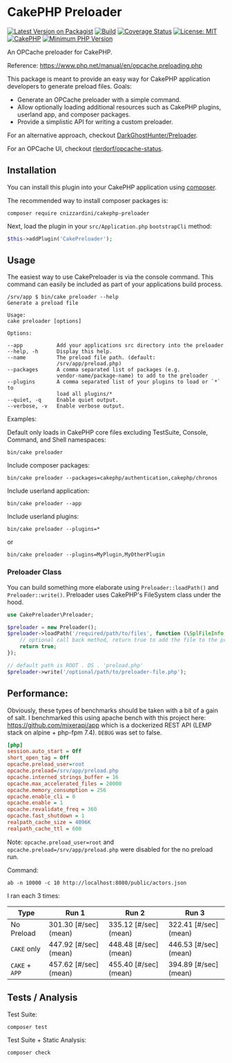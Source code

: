 # CakePHP Preloader

[![Latest Version on Packagist](https://img.shields.io/packagist/v/cnizzardini/cakephp-preloader.svg?style=flat-square)](https://packagist.org/packages/cnizzardini/cakephp-preloader)
[![Build](https://github.com/cnizzardini/cakephp-preloader/actions/workflows/php.yml/badge.svg)](https://github.com/cnizzardini/cakephp-preloader/actions/workflows/php.yml)
[![Coverage Status](https://coveralls.io/repos/github/cnizzardini/cakephp-preloader/badge.svg?branch=main)](https://coveralls.io/github/cnizzardini/cakephp-preloader?branch=main)
[![License: MIT](https://img.shields.io/badge/license-mit-blue)](LICENSE.md)
[![CakePHP](https://img.shields.io/badge/cakephp-%3E%3D%204.0-red?logo=cakephp)](https://book.cakephp.org/4/en/index.html)
[![Minimum PHP Version](https://img.shields.io/badge/php-%3E%3D%207.2-8892BF.svg?logo=php)](https://php.net/)

An OPCache preloader for CakePHP.

Reference: https://www.php.net/manual/en/opcache.preloading.php

This package is meant to provide an easy way for CakePHP application developers to generate preload
files. Goals:

- Generate an OPCache preloader with a simple command.
- Allow optionally loading additional resources such as CakePHP plugins, userland app, and
composer packages.
- Provide a simplistic API for writing a custom preloader.

For an alternative approach, checkout [DarkGhostHunter/Preloader](https://github.com/DarkGhostHunter/Preloader).

For an OPCache UI, checkout [rlerdorf/opcache-status](https://github.com/rlerdorf/opcache-status).

## Installation

You can install this plugin into your CakePHP application using [composer](https://getcomposer.org).

The recommended way to install composer packages is:

```console
composer require cnizzardini/cakephp-preloader
```

Next, load the plugin in your `src/Application.php` `bootstrapCli`
method:

```php
$this->addPlugin('CakePreloader');
```

## Usage

The easiest way to use CakePreloader is via the console command. This command can easily be included as
part of your applications build process.

```console
/srv/app $ bin/cake preloader --help
Generate a preload file

Usage:
cake preloader [options]

Options:

--app           Add your applications src directory into the preloader
--help, -h      Display this help.
--name          The preload file path. (default:
                /srv/app/preload.php)
--packages      A comma separated list of packages (e.g.
                vendor-name/package-name) to add to the preloader
--plugins       A comma separated list of your plugins to load or `*` to
                load all plugins/*
--quiet, -q     Enable quiet output.
--verbose, -v   Enable verbose output.

```

Examples:

Default only loads in CakePHP core files excluding TestSuite, Console, Command, and Shell namespaces:
```console
bin/cake preloader
```

Include composer packages:
```console
bin/cake preloader --packages=cakephp/authentication,cakephp/chronos
```

Include userland application:
```console
bin/cake preloader --app
```

Include userland plugins:
```console
bin/cake preloader --plugins=*
```

or

```console
bin/cake preloader --plugins=MyPlugin,MyOtherPlugin
```

### Preloader Class

You can build something more elaborate using `Preloader::loadPath()` and `Preloader::write()`. Preloader uses
CakePHP's FileSystem class under the hood.

```php
use CakePreloader\Preloader;

$preloader = new Preloader();
$preloader->loadPath('/required/path/to/files', function (\SplFileInfo $file) {
    // optional call back method, return true to add the file to the preloader
    return true;
});

// default path is ROOT . DS . 'preload.php'
$preloader->write('/optional/path/to/preloader-file.php');
```

## Performance:

Obviously, these types of benchmarks should be taken with a bit of a gain of salt. I benchmarked this using apache bench with this project here: https://github.com/mixerapi/app which is a dockerized REST API (LEMP stack on alpine + php-fpm 7.4). `DEBUG` was set to false.

```ini
[php]
session.auto_start = Off
short_open_tag = Off
opcache.preload_user=root
opcache.preload=/srv/app/preload.php
opcache.interned_strings_buffer = 16
opcache.max_accelerated_files = 20000
opcache.memory_consumption = 256
opcache.enable_cli = 0
opcache.enable = 1
opcache.revalidate_freq = 360
opcache.fast_shutdown = 1
realpath_cache_size = 4096K
realpath_cache_ttl = 600
```

Note: `opcache.preload_user=root` and `opcache.preload=/srv/app/preload.php` were disabled for the no preload run.

Command:

```console
ab -n 10000 -c 10 http://localhost:8080/public/actors.json
```

I ran each 3 times:

| Type      | Run 1 | Run 2 | Run 3 |
| ----------- | ----------- | ----------- | ----------- |
| No Preload | 301.30 [#/sec] (mean) |  335.12 [#/sec] (mean) | 322.41 [#/sec] (mean) |
| `CAKE` only | 447.92 [#/sec] (mean) |  448.48 [#/sec] (mean) | 446.53 [#/sec] (mean) |
| `CAKE` + `APP` | 457.62 [#/sec] (mean) |  455.40 [#/sec] (mean) | 394.89 [#/sec] (mean) |

## Tests / Analysis

Test Suite:

```console
composer test
```

Test Suite + Static Analysis:

```console
composer check
```
